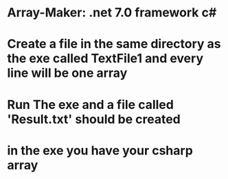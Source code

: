 # Array-Maker: .net 7.0 framework c#
# Create a file in the same directory as the exe called TextFile1 and every line will be one array
# Run The exe and a file called 'Result.txt' should be created
# in the exe you have your csharp array
